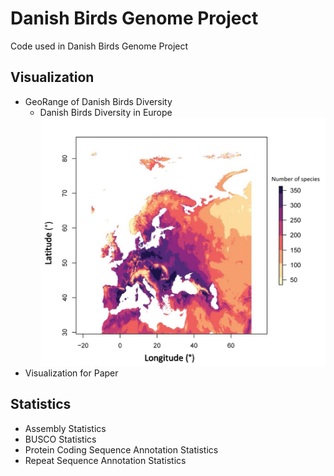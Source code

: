 # Danish Birds Genome Project
Code used in Danish Birds Genome Project

## Visualization
* GeoRange of Danish Birds Diversity
	* Danish Birds Diversity in Europe
![Danish Birds Diversity in Europe](./Visualization/GeoRange/DBG_Map.jpg)
* Visualization for Paper

## Statistics
* Assembly Statistics
* BUSCO Statistics
* Protein Coding Sequence Annotation Statistics
* Repeat Sequence Annotation Statistics